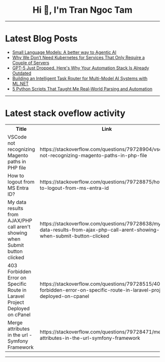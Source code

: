 <h1 align="center">Hi 👋, I'm Tran Ngoc Tam</h1>

---

# Latest Blog Posts 
<!-- BLOG-POST-LIST:START -->
- [Small Language Models: A better way to Agentic AI](https://dev.to/coralprotocol/small-language-models-a-better-way-to-agentic-ai-4o7)
- [Why We Don’t Need Kubernetes for Services That Only Require a Couple of Servers](https://dev.to/tracywhodoesnot/why-we-dont-need-kubernetes-for-services-that-only-require-a-couple-of-servers-1o7k)
- [GPT-5 Just Dropped. Here&#39;s Why Your Automation Stack Is Already Outdated](https://dev.to/alifar/gpt-5-just-dropped-heres-why-your-automation-stack-is-already-outdated-2lmj)
- [Building an Intelligent Task Router for Multi-Model AI Systems with ML.NET](https://dev.to/auyeungdavid_2847435260/building-an-intelligent-task-router-for-multi-model-ai-systems-with-mlnet-hbo)
- [5 Python Scripts That Taught Me Real-World Parsing and Automation](https://dev.to/1fahadshah/5-python-scripts-that-taught-me-real-world-parsing-and-automation-k9n)
<!-- BLOG-POST-LIST:END -->

---

# Latest stack oveflow activity
<table>
  <tr><th>Title</th><th>Link</th></tr>
  <!-- STACKOVERFLOW:START --><tr><td>VSCode not recognizing Magento paths in PHP file</td><td>https://stackoverflow.com/questions/79728904/vscode-not-recognizing-magento-paths-in-php-file</td></tr><tr><td>How to logout from MS Entra ID?</td><td>https://stackoverflow.com/questions/79728875/how-to-logout-from-ms-entra-id</td></tr><tr><td>My data results from AJAX/PHP call aren&#39;t showing when Submit button clicked</td><td>https://stackoverflow.com/questions/79728638/my-data-results-from-ajax-php-call-arent-showing-when-submit-button-clicked</td></tr><tr><td>403 Forbidden Error on Specific Route in Laravel Project Deployed on cPanel</td><td>https://stackoverflow.com/questions/79728515/403-forbidden-error-on-specific-route-in-laravel-project-deployed-on-cpanel</td></tr><tr><td>Merge attributes in the url - Symfony Framework</td><td>https://stackoverflow.com/questions/79728471/merge-attributes-in-the-url-symfony-framework</td></tr><!-- STACKOVERFLOW:END -->
</table>

---


